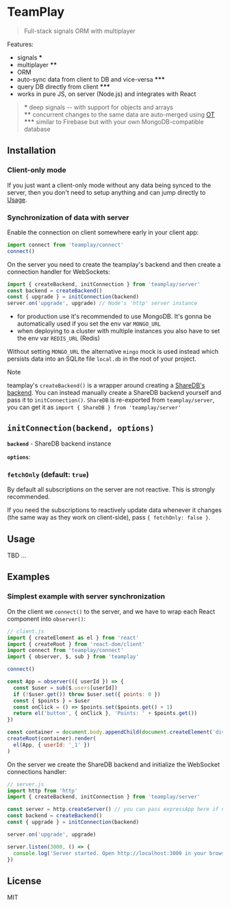 # TeamPlay

> Full-stack signals ORM with multiplayer

Features:

- signals __*__
- multiplayer __**__
- ORM
- auto-sync data from client to DB and vice-versa __***__
- query DB directly from client __***__
- works in pure JS, on server (Node.js) and integrates with React

> __*__ deep signals -- with support for objects and arrays\
> __**__ concurrent changes to the same data are auto-merged using [OT](https://en.wikipedia.org/wiki/Operational_transformation)\
> __***__ similar to Firebase but with your own MongoDB-compatible database

## Installation

### Client-only mode

If you just want a client-only mode without any data being synced to the server, then you don't need to setup anything and can jump directly to [Usage](#usage).

### Synchronization of data with server

Enable the connection on client somewhere early in your client app:

```js
import connect from 'teamplay/connect'
connect()
```

On the server you need to create the teamplay's backend and then create a connection handler for WebSockets:

```js
import { createBackend, initConnection } from 'teamplay/server'
const backend = createBackend()
const { upgrade } = initConnection(backend)
server.on('upgrade', upgrade) // Node's 'http' server instance
```

- for production use it's recommended to use MongoDB. It's gonna be automatically used if you set the env var `MONGO_URL`
- when deploying to a cluster with multiple instances you also have to set the env var `REDIS_URL` (Redis)

Without setting `MONGO_URL` the alternative `mingo` mock is used instead which persists data into an SQLite file `local.db` in the root of your project.

> [!NOTE]
> teamplay's `createBackend()` is a wrapper around creating a [ShareDB's backend](https://share.github.io/sharedb/api/backend).
> You can instead manually create a ShareDB backend yourself and pass it to `initConnection()`.
> `ShareDB` is re-exported from `teamplay/server`, you can get it as `import { ShareDB } from 'teamplay/server'`

## `initConnection(backend, options)`

**`backend`** - ShareDB backend instance

**`options`**:

### `fetchOnly` (default: `true`)

By default all subscriptions on the server are not reactive. This is strongly recommended.

If you need the subscriptions to reactively update data whenever it changes (the same way as they work on client-side), pass `{ fetchOnly: false }`.

## Usage

TBD
...

## Examples

### Simplest example with server synchronization

On the client we `connect()` to the server, and we have to wrap each React component into `observer()`:

```js
// client.js
import { createElement as el } from 'react'
import { createRoot } from 'react-dom/client'
import connect from 'teamplay/connect'
import { observer, $, sub } from 'teamplay'

connect()

const App = observer(({ userId }) => {
  const $user = sub($.users[userId])
  if (!$user.get()) throw $user.set({ points: 0 })
  const { $points } = $user
  const onClick = () => $points.set($points.get() + 1)
  return el('button', { onClick }, 'Points: ' + $points.get())
})

const container = document.body.appendChild(document.createElement('div'))
createRoot(container).render(
  el(App, { userId: '_1' })
)
```

On the server we create the ShareDB backend and initialize the WebSocket connections handler:

```js
// server.js
import http from 'http'
import { createBackend, initConnection } from 'teamplay/server'

const server = http.createServer() // you can pass expressApp here if needed
const backend = createBackend()
const { upgrade } = initConnection(backend)

server.on('upgrade', upgrade)

server.listen(3000, () => {
  console.log('Server started. Open http://localhost:3000 in your browser')
})
```

## License

MIT
